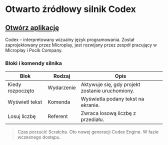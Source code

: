 # Otwarto źródłowy silnik Codex
## [Otwórz aplikację](https://codexengine.ml)
Codex – interpretowany wizualny język programowania. Został zaprojektowany przez Microplay, jest rozwijany przez zespół pracujący w Microplay i Pocik Company.

### Bloki i komendy silnika
| Blok | Rodzaj | Opis |
| ------ | ----- | ------ |
| Kiedy rozpoczęto | Wydarzenie | Aktywuje się, gdy projekt zostanie uruchomiony. |
| Wyświetl tekst | Komenda | Wyświetla podany tekst na ekranie. |
| Losuj liczbę | Referent | Zwraca losową liczbę z przediału. |

> Czas porzucić Scratcha. Oto nowej generacji Codex Engine. W fazie wczesnego dostępu.

